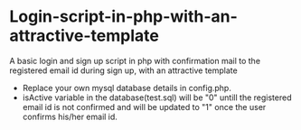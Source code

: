 # Login-script-in-php-with-an-attractive-template
A basic login and sign up script in php with confirmation mail to the registered email id during sign up, with an attractive template


* Replace your own mysql database details in config.php.
* isActive variable in the database(test.sql) will be "0" untill the registered email id is not confirmed and will be updated     to "1" once the user confirms his/her email id.
  
